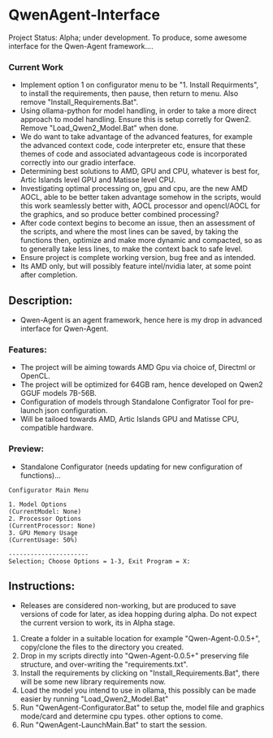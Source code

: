 # QwenAgent-Interface
Project Status: Alpha; under development. To produce, some awesome interface for the Qwen-Agent framework....

### Current Work
- Implement option 1 on configurator menu to be "1. Install Requirments", to install the requirements, then pause, then return to menu. Also remove "Install_Requirements.Bat".
- Using ollama-python for model handling, in order to take a more direct approach to model handling. Ensure this is setup corretly for Qwen2. Remove "Load_Qwen2_Model.Bat" when done.
- We do want to take advantage of the advanced features, for example the advanced context code, code interpreter etc, ensure that these themes of code and associated advantageous code is incorporated correctly into our gradio interface.
- Determining best solutions to AMD, GPU and CPU, whatever is best for, Artic Islands level GPU and Matisse level CPU.
- Investigating optimal processing on, gpu and cpu, are the new AMD AOCL, able to be better taken advantage somehow in the scripts, would this work seamlessly better with, AOCL processor and opencl/AOCL for the graphics, and so produce better combined processing?
- After code context begins to become an issue, then an assessment of the scripts, and where the most lines can be saved, by taking the functions then, optimize and make more dynamic and compacted, so as to generally take less lines, to make the context back to safe level. 
- Ensure project is complete working version, bug free and as intended.
- Its AMD only, but will possibly feature intel/nvidia later, at some point after completion.

## Description:
- Qwen-Agent is an agent framework, hence here is my drop in advanced interface for Qwen-Agent. 

### Features:
- The project will be aiming towards AMD Gpu via choice of, Directml or OpenCL.
- The project will be optimized for 64GB ram, hence developed on Qwen2 GGUF models 7B-56B. 
- Configuration of models through Standalone Configrator Tool for pre-launch json configuration.
- Will be tailoed towards AMD, Artic Islands GPU and Matisse CPU, compatible hardware.

### Preview:
- Standalone Configurator (needs updating for new configuration of functions)...
```
Configurator Main Menu

1. Model Options
(CurrentModel: None)
2. Processor Options
(CurrentProcessor: None)
3. GPU Memory Usage
(CurrentUsage: 50%)

----------------------
Selection; Choose Options = 1-3, Exit Program = X:

```

## Instructions:
- Releases are considered non-working, but are produced to save versions of code for later, as idea hopping during alpha. Do not expect the current version to work, its in Alpha stage.
1. Create a folder in a suitable location for example "Qwen-Agent-0.0.5+", copy/clone the files to the directory you created.
2. Drop in my scripts directly into "Qwen-Agent-0.0.5+" preserving file structure, and over-writing the "requirements.txt".
3. Install the requirements by clicking on "Install_Requirements.Bat", there will be some new library requirements now.
4. Load the model you intend to use in ollama, this possibly can be made easier by running "Load_Qwen2_Model.Bat"
5. Run "QwenAgent-Configurator.Bat" to setup the, model file and graphics mode/card and determine cpu types. other options to come.
6. Run "QwenAgent-LaunchMain.Bat" to start the session. 


